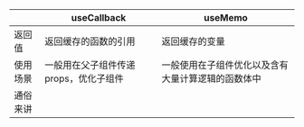 
|  |  useCallback|useMemo  |
|--|--|--|
| 返回值|返回缓存的函数的引用  |返回缓存的变量 |
| 使用场景|一般用在父子组件传递props，优化子组件 |一般使用在子组件优化以及含有大量计算逻辑的函数体中|
|通俗来讲|||

<!--stackedit_data:
eyJoaXN0b3J5IjpbLTE3Mjc1NTQwNzMsLTUxNDUyODQ3OSwxMT
gzNzkxNDgzXX0=
-->